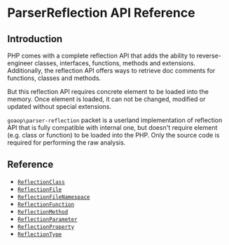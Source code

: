 ParserReflection API Reference
==============

Introduction
--------
PHP comes with a complete reflection API that adds the ability to reverse-engineer classes, interfaces, functions, methods and extensions. Additionally, the reflection API offers ways to retrieve doc comments for functions, classes and methods.

But this reflection API requires concrete element to be loaded into the memory. Once element is loaded, it can not be changed, modified or updated without special extensions. 

`goaop\parser-reflection` packet is a userland implementation of reflection API that is fully compatible with internal one, but doesn't require element (e.g. class or function) to be loaded into the PHP. Only the source code is required for performing the raw analysis.

Reference
---------

- [`ReflectionClass`](reflection_class.md)
- [`ReflectionFile`](reflection_file.md)
- [`ReflectionFileNamespace`](reflection_file_namespace.md)
- [`ReflectionFunction`](reflection_function.md)
- [`ReflectionMethod`](reflection_method.md)
- [`ReflectionParameter`](reflection_parameter.md)
- [`ReflectionProperty`](reflection_property.md)
- [`ReflectionType`](reflection_type.md)
